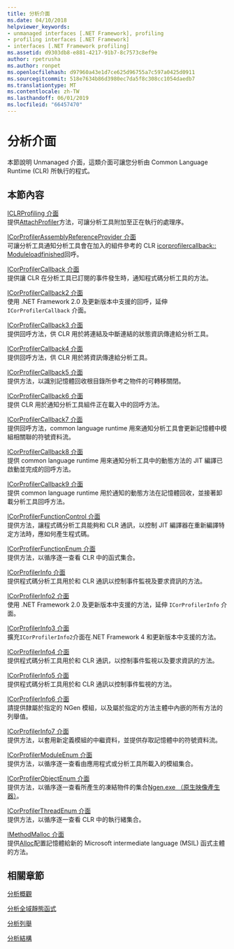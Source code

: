 ```yaml
---
title: 分析介面
ms.date: 04/10/2018
helpviewer_keywords:
- unmanaged interfaces [.NET Framework], profiling
- profiling interfaces [.NET Framework]
- interfaces [.NET Framework profiling]
ms.assetid: d9303db8-e881-4217-91b7-8c7573c8ef9e
author: rpetrusha
ms.author: ronpet
ms.openlocfilehash: d97960a43e1d7ce625d96755a7c597a0425d0911
ms.sourcegitcommit: 518e7634b86d3980ec7da5f8c308cc1054daedb7
ms.translationtype: MT
ms.contentlocale: zh-TW
ms.lasthandoff: 06/01/2019
ms.locfileid: "66457470"
---
```

# <a name="profiling-interfaces"></a>分析介面
本節說明 Unmanaged 介面，這類介面可讓您分析由 Common Language Runtime (CLR) 所執行的程式。  
  
## <a name="in-this-section"></a>本節內容  
 [ICLRProfiling 介面](../../../../docs/framework/unmanaged-api/profiling/iclrprofiling-interface.md)  
 提供[AttachProfiler](../../../../docs/framework/unmanaged-api/profiling/iclrprofiling-attachprofiler-method.md)方法，可讓分析工具附加至正在執行的處理序。  
  
 [ICorProfilerAssemblyReferenceProvider 介面](../../../../docs/framework/unmanaged-api/profiling/icorprofilerassemblyreferenceprovider-interface.md)  
 可讓分析工具通知分析工具會在加入的組件參考的 CLR [icorprofilercallback:: Moduleloadfinished](../../../../docs/framework/unmanaged-api/profiling/icorprofilercallback-moduleloadfinished-method.md)回呼。  
  
 [ICorProfilerCallback 介面](../../../../docs/framework/unmanaged-api/profiling/icorprofilercallback-interface.md)  
 提供讓 CLR 在分析工具已訂閱的事件發生時，通知程式碼分析工具的方法。  
  
 [ICorProfilerCallback2 介面](../../../../docs/framework/unmanaged-api/profiling/icorprofilercallback2-interface.md)  
 使用 .NET Framework 2.0 及更新版本中支援的回呼，延伸 `ICorProfilerCallback` 介面。  
  
 [ICorProfilerCallback3 介面](../../../../docs/framework/unmanaged-api/profiling/icorprofilercallback3-interface.md)  
 提供回呼方法，供 CLR 用於將連結及中斷連結的狀態資訊傳達給分析工具。  
  
 [ICorProfilerCallback4 介面](../../../../docs/framework/unmanaged-api/profiling/icorprofilercallback4-interface.md)  
 提供回呼方法，供 CLR 用於將資訊傳達給分析工具。  
  
 [ICorProfilerCallback5 介面](../../../../docs/framework/unmanaged-api/profiling/icorprofilercallback5-interface.md)  
 提供方法，以識別記憶體回收根目錄所參考之物件的可轉移關閉。  
  
 [ICorProfilerCallback6 介面](../../../../docs/framework/unmanaged-api/profiling/icorprofilercallback6-interface.md)  
 提供 CLR 用於通知分析工具組件正在載入中的回呼方法。  
  
 [ICorProfilerCallback7 介面](../../../../docs/framework/unmanaged-api/profiling/icorprofilercallback7-interface.md)  
 提供回呼方法，common language runtime 用來通知分析工具會更新記憶體中模組相關聯的符號資料流。  

[ICorProfilerCallback8 介面](../../../../docs/framework/unmanaged-api/profiling/icorprofilercallback8-interface.md)  
提供 common language runtime 用來通知分析工具中的動態方法的 JIT 編譯已啟動並完成的回呼方法。

[ICorProfilerCallback9 介面](../../../../docs/framework/unmanaged-api/profiling/icorprofilercallback9-interface.md)  
提供 common language runtime 用於通知的動態方法在記憶體回收，並接著卸載分析工具回呼方法。

 [ICorProfilerFunctionControl 介面](../../../../docs/framework/unmanaged-api/profiling/icorprofilerfunctioncontrol-interface.md)  
 提供方法，讓程式碼分析工具能夠和 CLR 通訊，以控制 JIT 編譯器在重新編譯特定方法時，應如何產生程式碼。  
  
 [ICorProfilerFunctionEnum 介面](../../../../docs/framework/unmanaged-api/profiling/icorprofilerfunctionenum-interface.md)  
 提供方法，以循序逐一查看 CLR 中的函式集合。  
  
 [ICorProfilerInfo 介面](../../../../docs/framework/unmanaged-api/profiling/icorprofilerinfo-interface.md)  
 提供程式碼分析工具用於和 CLR 通訊以控制事件監視及要求資訊的方法。  
  
 [ICorProfilerInfo2 介面](../../../../docs/framework/unmanaged-api/profiling/icorprofilerinfo2-interface.md)  
 使用 .NET Framework 2.0 及更新版本中支援的方法，延伸 `ICorProfilerInfo` 介面。  
  
 [ICorProfilerInfo3 介面](../../../../docs/framework/unmanaged-api/profiling/icorprofilerinfo3-interface.md)  
 擴充`ICorProfilerInfo2`介面在.NET Framework 4 和更新版本中支援的方法。  
  
 [ICorProfilerInfo4 介面](../../../../docs/framework/unmanaged-api/profiling/icorprofilerinfo4-interface.md)  
 提供程式碼分析工具用於和 CLR 通訊，以控制事件監視以及要求資訊的方法。  
  
 [ICorProfilerInfo5 介面](../../../../docs/framework/unmanaged-api/profiling/icorprofilerinfo5-interface.md)  
 提供程式碼分析工具用於和 CLR 通訊以控制事件監視的方法。  
  
 [ICorProfilerInfo6 介面](../../../../docs/framework/unmanaged-api/profiling/icorprofilerinfo6-interface.md)  
 請提供隸屬於指定的 NGen 模組，以及屬於指定的方法主體中內嵌的所有方法的列舉值。  
  
 [ICorProfilerInfo7 介面](../../../../docs/framework/unmanaged-api/profiling/icorprofilerinfo7-interface.md)  
 提供方法，以套用新定義模組的中繼資料，並提供存取記憶體中的符號資料流。  
  
 [ICorProfilerModuleEnum 介面](../../../../docs/framework/unmanaged-api/profiling/icorprofilermoduleenum-interface.md)  
 提供方法，以循序逐一查看由應用程式或分析工具所載入的模組集合。  
  
 [ICorProfilerObjectEnum 介面](../../../../docs/framework/unmanaged-api/profiling/icorprofilerobjectenum-interface.md)  
 提供方法，以循序逐一查看所產生的凍結物件的集合[Ngen.exe （原生映像產生器）](../../../../docs/framework/tools/ngen-exe-native-image-generator.md)。  
  
 [ICorProfilerThreadEnum 介面](../../../../docs/framework/unmanaged-api/profiling/icorprofilerthreadenum-interface.md)  
 提供方法，以循序逐一查看 CLR 中的執行緒集合。  
  
 [IMethodMalloc 介面](../../../../docs/framework/unmanaged-api/profiling/imethodmalloc-interface.md)  
 提供[Alloc](../../../../docs/framework/unmanaged-api/profiling/imethodmalloc-alloc-method.md)配置記憶體給新的 Microsoft intermediate language (MSIL) 函式主體的方法。  
  
## <a name="related-sections"></a>相關章節  
 [分析概觀](../../../../docs/framework/unmanaged-api/profiling/profiling-overview.md)  
  
 [分析全域靜態函式](../../../../docs/framework/unmanaged-api/profiling/profiling-global-static-functions.md)  
  
 [分析列舉](../../../../docs/framework/unmanaged-api/profiling/profiling-enumerations.md)  
  
 [分析結構](../../../../docs/framework/unmanaged-api/profiling/profiling-structures.md)
